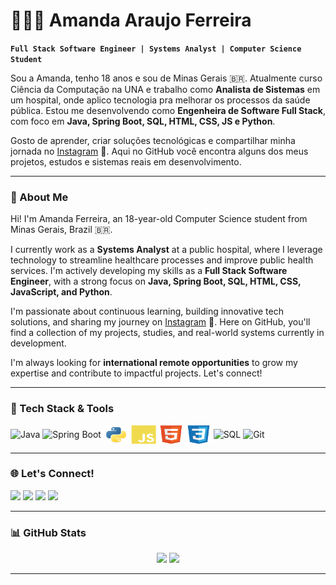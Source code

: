 # 👩🏻‍💻 Amanda Araujo Ferreira

**`Full Stack Software Engineer | Systems Analyst | Computer Science Student`**

Sou a Amanda, tenho 18 anos e sou de Minas Gerais 🇧🇷. Atualmente curso Ciência da Computação na UNA e trabalho como **Analista de Sistemas** em um hospital, onde aplico tecnologia pra melhorar os processos da saúde pública. Estou me desenvolvendo como **Engenheira de Software Full Stack**, com foco em **Java, Spring Boot, SQL, HTML, CSS, JS e Python**.

Gosto de aprender, criar soluções tecnológicas e compartilhar minha jornada no [Instagram](https://www.instagram.com/_mandaxw/) 📱. Aqui no GitHub você encontra alguns dos meus projetos, estudos e sistemas reais em desenvolvimento.

---

### 🌟 About Me

Hi! I'm Amanda Ferreira, an 18-year-old Computer Science student from Minas Gerais, Brazil 🇧🇷.

I currently work as a **Systems Analyst** at a public hospital, where I leverage technology to streamline healthcare processes and improve public health services. I'm actively developing my skills as a **Full Stack Software Engineer**, with a strong focus on **Java, Spring Boot, SQL, HTML, CSS, JavaScript, and Python**.

I'm passionate about continuous learning, building innovative tech solutions, and sharing my journey on [Instagram](https://www.instagram.com/_mandaxw/) 📱. Here on GitHub, you'll find a collection of my projects, studies, and real-world systems currently in development.

I'm always looking for **international remote opportunities** to grow my expertise and contribute to impactful projects. Let's connect!

---

### 🚀 Tech Stack & Tools

<div style="display: inline_block">
  <img align="center" alt="Java" height="30" width="40" src="https://cdn.jsdelivr.net/gh/devicons/devicon/icons/java/java-original.svg">
  <img align="center" alt="Spring Boot" height="30" width="40" src="https://cdn.jsdelivr.net/gh/devicons/devicon/icons/spring/spring-original.svg">
  <img align="center" alt="Python" height="30" width="40" src="https://raw.githubusercontent.com/devicons/devicon/master/icons/python/python-original.svg">
  <img align="center" alt="JavaScript" height="30" width="40" src="https://raw.githubusercontent.com/devicons/devicon/master/icons/javascript/javascript-plain.svg">
  <img align="center" alt="HTML" height="30" width="40" src="https://raw.githubusercontent.com/devicons/devicon/master/icons/html5/html5-original.svg">
  <img align="center" alt="CSS" height="30" width="40" src="https://raw.githubusercontent.com/devicons/devicon/master/icons/css3/css3-original.svg">
  <img align="center" alt="SQL" height="30" width="40" src="https://cdn.jsdelivr.net/gh/devicons/devicon/icons/mysql/mysql-original.svg"> <img align="center" alt="Git" height="30" width="40" src="https://cdn.jsdelivr.net/gh/devicons/devicon/icons/git/git-original.svg">
</div>

---

### 🌐 Let's Connect!

<div>
  <a href="https://www.linkedin.com/in/amanda-ferreira-627552283" target="_blank"><img src="https://img.shields.io/badge/-LinkedIn-%230077B5?style=for-the-badge&logo=linkedin&logoColor=white"></a>
  <a href = "mailto:amandaaraujoferreiraa@gmail.com"><img src="https://img.shields.io/badge/-Gmail-%23333?style=for-the-badge&logo=gmail&logoColor=white"></a>
  <a href="https://www.instagram.com/_mandaxw/" target="_blank"><img src="https://img.shields.io/badge/-Instagram-%23E4405F?style=for-the-badge&logo=instagram&logoColor=white"></a>
  <a href="https://discordapp.com/users/1190073310873133119" target="_blank"><img src="https://img.shields.io/badge/Discord-7289DA?style=for-the-badge&logo=discord&logoColor=white"></a>
</div>

---

### 📊 GitHub Stats

<div align="center">
  <img height="180em" src="https://github-readme-stats.vercel.app/api?username=amanda-ferreiraa&show_icons=true&theme=tokyonight&locale=en"/>
  <img height="180em" src="https://github-readme-stats.vercel.app/api/top-langs/?username=amanda-ferreiraa&layout=compact&langs_count=8&theme=tokyonight&locale=en"/>
</div>

---
